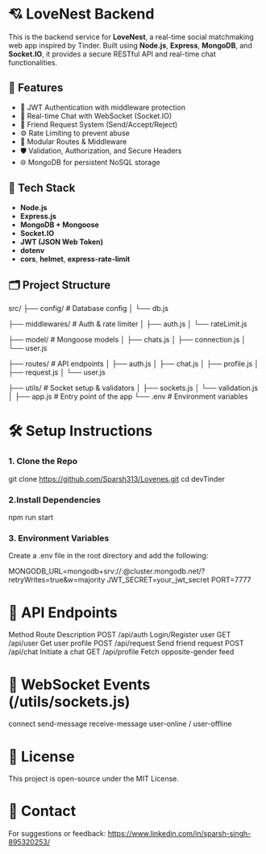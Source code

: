 # 💘 LoveNest Backend

This is the backend service for **LoveNest**, a real-time social matchmaking web app inspired by Tinder. Built using **Node.js**, **Express**, **MongoDB**, and **Socket.IO**, it provides a secure RESTful API and real-time chat functionalities.

## 🚀 Features

- 🔐 JWT Authentication with middleware protection
- 💬 Real-time Chat with WebSocket (Socket.IO)
- 👫 Friend Request System (Send/Accept/Reject)
- ⚙️ Rate Limiting to prevent abuse
- 🧩 Modular Routes & Middleware
- 🛡️ Validation, Authorization, and Secure Headers
- 🌐 MongoDB for persistent NoSQL storage

## 🧠 Tech Stack

- **Node.js**
- **Express.js**
- **MongoDB + Mongoose**
- **Socket.IO**
- **JWT (JSON Web Token)**
- **dotenv**
- **cors**, **helmet**, **express-rate-limit**

## 🗂️ Project Structure

src/
├── config/ # Database config
│ └── db.js

├── middlewares/ # Auth & rate limiter
│ ├── auth.js
│ └── rateLimit.js

├── model/ # Mongoose models
│ ├── chats.js
│ ├── connection.js
│ └── user.js

├── routes/ # API endpoints
│ ├── auth.js
│ ├── chat.js
│ ├── profile.js
│ ├── request.js
│ └── user.js

├── utils/ # Socket setup & validators
│ ├── sockets.js
│ └── validation.js
│
├── app.js # Entry point of the app
└── .env # Environment variables

# 🛠️ Setup Instructions

### 1. Clone the Repo
git clone https://github.com/Sparsh313/Lovenes.git
cd devTinder

### 2.Install Dependencies
npm run start

### 3. Environment Variables
Create a .env file in the root directory and add the following:

MONGODB_URL=mongodb+srv://<username>:<password>@cluster.mongodb.net/<your-db>?retryWrites=true&w=majority
JWT_SECRET=your_jwt_secret
PORT=7777

# 🧪 API Endpoints
Method	Route	Description
POST	/api/auth	Login/Register user
GET	  /api/user	Get user profile
POST	/api/request	Send friend request
POST	/api/chat	Initiate a chat
GET	  /api/profile	Fetch opposite-gender feed

# 📡 WebSocket Events (/utils/sockets.js)
connect
send-message
receive-message
user-online / user-offline

# 📄 License
This project is open-source under the MIT License.

# 📧 Contact
For suggestions or feedback: https://www.linkedin.com/in/sparsh-singh-895320253/

